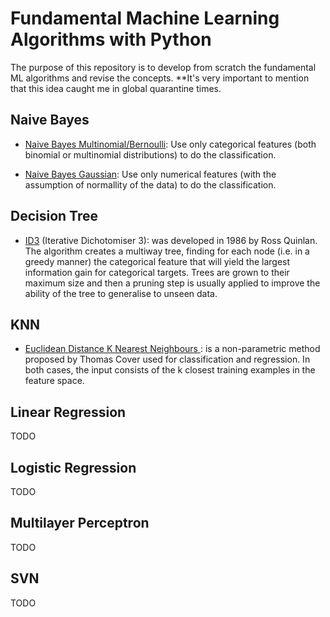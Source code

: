 # Fundamental Machine Learning Algorithms with Python

The purpose of this repository is to develop from scratch the fundamental ML algorithms and revise the concepts.
**It's very important to mention that this idea caught me in global quarantine times.

## Naive Bayes

* [Naive Bayes Multinomial/Bernoulli](https://github.com/nailson/ml_algorithms_python/blob/master/naive_bayes_classifier/NaiveBayesClassifier.py): Use only categorical features (both binomial or multinomial distributions) to do the classification.

* [Naive Bayes Gaussian](https://github.com/nailson/ml_algorithms_python/blob/master/naive_bayes_classifier/NaiveBayesClassifier.py): Use only numerical features (with the assumption of normallity of the data) to do the classification.

## Decision Tree

* [ID3](https://github.com/nailson/ml_algorithms_python/blob/master/decision_tree/decision_tree.py) (Iterative Dichotomiser 3): was developed in 1986 by Ross Quinlan. The algorithm creates a multiway tree, finding for each node (i.e. in a greedy manner) the categorical feature that will yield the largest information gain for categorical targets. Trees are grown to their maximum size and then a pruning step is usually applied to improve the ability of the tree to generalise to unseen data.

## KNN
* [Euclidean Distance K Nearest Neighbours ](https://github.com/nailson/ml_algorithms_python/blob/master/knn/knn.py): is a non-parametric method proposed by Thomas Cover used for classification and regression. In both cases, the input consists of the k closest training examples in the feature space.

## Linear Regression
TODO

## Logistic Regression
TODO

## Multilayer Perceptron
TODO

## SVN
TODO

